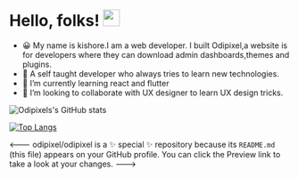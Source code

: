 # Hello, folks! <img src="https://raw.githubusercontent.com/MartinHeinz/MartinHeinz/master/wave.gif" width="30px">
- 😀 My name is kishore.I am a web developer. I built Odipixel,a website is for developers where they can download admin dashboards,themes and plugins.
- 👀 A self taught developer who always tries to learn new technologies. 
- 🌱 I’m currently learning react and flutter
- 💞️ I’m looking to collaborate with UX designer to learn UX design tricks.

![Odipixels's GitHub stats](https://github-readme-stats.vercel.app/api?username=odipixel&show_icons=true&theme=radical)


[![Top Langs](https://github-readme-stats.vercel.app/api/top-langs/?username=odipixel&layout=compact)](https://github.com/odipixel/github-readme-stats)

<---
odipixel/odipixel is a ✨ special ✨ repository because its `README.md` (this file) appears on your GitHub profile.
You can click the Preview link to take a look at your changes.
--->
